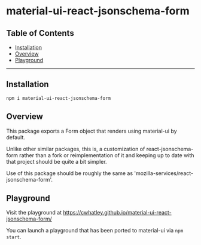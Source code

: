 material-ui-react-jsonschema-form
==================================

## Table of Contents

  - [Installation](#installation)
  - [Overview](#overview)
  - [Playground](#playground)

---

## Installation

```
npm i material-ui-react-jsonschema-form
```

## Overview

This package exports a Form object that renders using material-ui by
default.

Unlike other similar packages, this is, a customization of
react-jsonschema-form rather than a fork or reimplementation of it and
keeping up to date with that project should be quite a bit simpler.

Use of this package should be roughly the same as 'mozilla-services/react-jsonschema-form'.

## Playground

Visit the playground at <https://cwhatley.github.io/material-ui-react-jsonschema-form/>

You can launch a playground that has been ported to material-ui via `npm start`.
